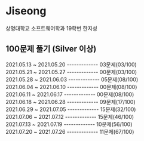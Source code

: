 # Jiseong
상명대학교 소프트웨어학과 19학번 한지성


## 100문제 풀기 (Silver 이상)
2021.05.13 ~ 2021.05.20 ------------- 03문제(03/100)\
2021.05.21 ~ 2021.05.27 ------------- 00문제(03/100)\
2021.05.28 ~ 2021.06.03 ------------- 05문제(08/100)\
2021.06.04 ~ 2021.06.10 ------------- 00문제(08/100)\
2021.06.11 ~ 2021.06.17 ------------- 00문제(08/100)\
2021.06.18 ~ 2021.06.28 ------------- 09문제(17/100)\
2021.06.29 ~ 2021.07.05 ------------- 15문제(32/100)\
2021.07.06 ~ 2021.07.12 ------------- 15문제(46/100)\
2021.07.13 ~ 2021.07.19 ------------- 10문제(56/100)\
2021.07.20 ~ 2021.07.26 ------------- 11문제(67/100)
